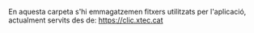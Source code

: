 
En aquesta carpeta s'hi emmagatzemen fitxers utilitzats per l'aplicació, actualment servits des de: https://clic.xtec.cat


